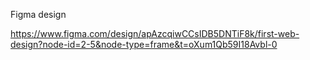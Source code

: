 Figma design

https://www.figma.com/design/apAzcqiwCCsIDB5DNTiF8k/first-web-design?node-id=2-5&node-type=frame&t=oXum1Qb59I18Avbl-0